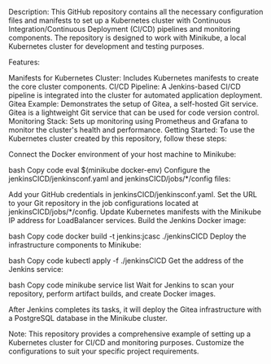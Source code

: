 Description:
This GitHub repository contains all the necessary configuration files and manifests to set up a Kubernetes cluster with Continuous Integration/Continuous Deployment (CI/CD) pipelines and monitoring components. The repository is designed to work with Minikube, a local Kubernetes cluster for development and testing purposes.

Features:

Manifests for Kubernetes Cluster: Includes Kubernetes manifests to create the core cluster components.
CI/CD Pipeline: A Jenkins-based CI/CD pipeline is integrated into the cluster for automated application deployment.
Gitea Example: Demonstrates the setup of Gitea, a self-hosted Git service. Gitea is a lightweight Git service that can be used for code version control.
Monitoring Stack: Sets up monitoring using Prometheus and Grafana to monitor the cluster's health and performance.
Getting Started:
To use the Kubernetes cluster created by this repository, follow these steps:

Connect the Docker environment of your host machine to Minikube:

bash
Copy code
eval $(minikube docker-env)
Configure the jenkinsCICD/jenkinsconf.yaml and jenkinsCICD/jobs/*/config files:

Add your GitHub credentials in jenkinsCICD/jenkinsconf.yaml.
Set the URL to your Git repository in the job configurations located at jenkinsCICD/jobs/*/config.
Update Kubernetes manifests with the Minikube IP address for LoadBalancer services.
Build the Jenkins Docker image:

bash
Copy code
docker build -t jenkins:jcasc ./jenkinsCICD
Deploy the infrastructure components to Minikube:

bash
Copy code
kubectl apply -f ./jenkinsCICD
Get the address of the Jenkins service:

bash
Copy code
minikube service list
Wait for Jenkins to scan your repository, perform artifact builds, and create Docker images.

After Jenkins completes its tasks, it will deploy the Gitea infrastructure with a PostgreSQL database in the Minikube cluster.

Note: This repository provides a comprehensive example of setting up a Kubernetes cluster for CI/CD and monitoring purposes. Customize the configurations to suit your specific project requirements.
